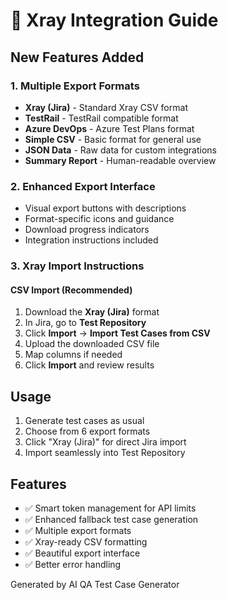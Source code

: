 # 🎯 Xray Integration Guide

## New Features Added

### 1. Multiple Export Formats
- **Xray (Jira)** - Standard Xray CSV format
- **TestRail** - TestRail compatible format  
- **Azure DevOps** - Azure Test Plans format
- **Simple CSV** - Basic format for general use
- **JSON Data** - Raw data for custom integrations
- **Summary Report** - Human-readable overview

### 2. Enhanced Export Interface
- Visual export buttons with descriptions
- Format-specific icons and guidance
- Download progress indicators
- Integration instructions included

### 3. Xray Import Instructions

#### CSV Import (Recommended)
1. Download the **Xray (Jira)** format
2. In Jira, go to **Test Repository**
3. Click **Import** → **Import Test Cases from CSV**
4. Upload the downloaded CSV file
5. Map columns if needed
6. Click **Import** and review results

## Usage
1. Generate test cases as usual
2. Choose from 6 export formats
3. Click "Xray (Jira)" for direct Jira import
4. Import seamlessly into Test Repository

## Features
- ✅ Smart token management for API limits
- ✅ Enhanced fallback test case generation  
- ✅ Multiple export formats
- ✅ Xray-ready CSV formatting
- ✅ Beautiful export interface
- ✅ Better error handling

Generated by AI QA Test Case Generator
